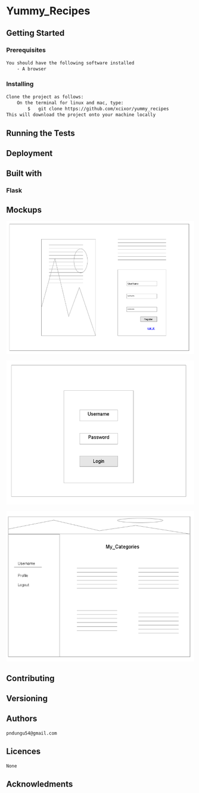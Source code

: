 # Yummy_Recipes

## Getting Started

### Prerequisites
	You should have the following software installed
        - A browser
### Installing
	Clone the project as follows:
		On the terminal for linux and mac, type: 
        	$   git clone https://github.com/xcixor/yummy_recipes
    This will download the project onto your machine locally

## Running the Tests

## Deployment

## Built with
### Flask

## Mockups
![Landing page](/designs/wireframes/index_page.png)

![Login page](/designs/wireframes/login_page.png)

![Dashboard](/designs/wireframes/dashboard.png)

## Contributing

## Versioning
## Authors
	pndungu54@gmail.com
## Licences
	None

## Acknowledments
